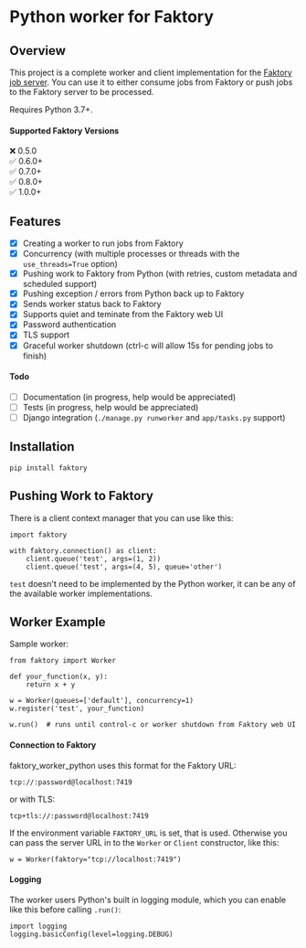 # Python worker for Faktory

## Overview

This project is a complete worker and client implementation for the [Faktory job server](https://github.com/contribsys/faktory). You can use it to either consume jobs from Faktory or push jobs to the Faktory server to be processed. 

Requires Python 3.7+.

#### Supported Faktory Versions

:x: 0.5.0 <br/>
:white_check_mark: 0.6.0+ <br/>
:white_check_mark: 0.7.0+ <br/>
:white_check_mark: 0.8.0+ <br/>
:white_check_mark: 1.0.0+ <br/>

## Features

- [x] Creating a worker to run jobs from Faktory
- [x] Concurrency (with multiple processes or threads with the `use_threads=True` option)
- [x] Pushing work to Faktory from Python (with retries, custom metadata and scheduled support)
- [x] Pushing exception / errors from Python back up to Faktory
- [x] Sends worker status back to Faktory
- [x] Supports quiet and teminate from the Faktory web UI
- [x] Password authentication
- [x] TLS support
- [x] Graceful worker shutdown (ctrl-c will allow 15s for pending jobs to finish)

#### Todo

- [ ] Documentation (in progress, help would be appreciated)
- [ ] Tests (in progress, help would be appreciated)
- [ ] Django integration (`./manage.py runworker` and `app/tasks.py` support)

## Installation

```
pip install faktory
```

## Pushing Work to Faktory

There is a client context manager that you can use like this:

```
import faktory

with faktory.connection() as client:
    client.queue('test', args=(1, 2))
    client.queue('test', args=(4, 5), queue='other')
```

`test` doesn't need to be implemented by the Python worker, it can be any of the available worker implementations.

## Worker Example

Sample worker:

```
from faktory import Worker

def your_function(x, y):
    return x + y

w = Worker(queues=['default'], concurrency=1)
w.register('test', your_function)

w.run()  # runs until control-c or worker shutdown from Faktory web UI

```

#### Connection to Faktory

faktory_worker_python uses this format for the Faktory URL:

`tcp://:password@localhost:7419`

or with TLS:

`tcp+tls://:password@localhost:7419`

If the environment variable `FAKTORY_URL` is set, that is used. Otherwise you can pass the server URL in to the `Worker` or `Client` constructor, like this:

```w = Worker(faktory="tcp://localhost:7419")```

#### Logging

The worker users Python's built in logging module, which you can enable like this before calling `.run()`:

```
import logging
logging.basicConfig(level=logging.DEBUG)
```
